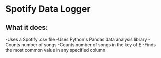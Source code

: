 # Spotify Data Logger

## What it does:

-Uses a Spotify .csv file
-Uses Python's Pandas data analysis library
-Counts number of songs
-Counts number of songs in the key of E
-Finds the most common value in any specified column